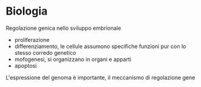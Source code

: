 # Biologia

Regolazione genica nello sviluppo embrionale

* proliferazione
* differenziamento, le cellule assumono specifiche funzioni pur con lo stesso corredo genetico
* mofogenesi, si organizzano in organi e apparti
* apoptosi


L'espressione del genoma è importante, il meccanismo di regolazione gene
<!--stackedit_data:
eyJoaXN0b3J5IjpbLTI3Mjk3MDY3MV19
-->